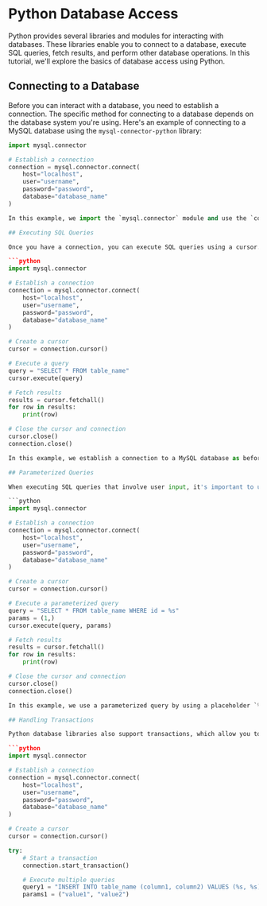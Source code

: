 # Python Database Access

Python provides several libraries and modules for interacting with databases. These libraries enable you to connect to a database, execute SQL queries, fetch results, and perform other database operations. In this tutorial, we'll explore the basics of database access using Python.

## Connecting to a Database

Before you can interact with a database, you need to establish a connection. The specific method for connecting to a database depends on the database system you're using. Here's an example of connecting to a MySQL database using the `mysql-connector-python` library:

```python
import mysql.connector

# Establish a connection
connection = mysql.connector.connect(
    host="localhost",
    user="username",
    password="password",
    database="database_name"
)

In this example, we import the `mysql.connector` module and use the `connect()` function to establish a connection to a MySQL database. You need to provide the host, user, password, and database name as parameters.

## Executing SQL Queries

Once you have a connection, you can execute SQL queries using a cursor. The cursor allows you to interact with the database and fetch results. Here's an example of executing a simple SELECT query:

```python
import mysql.connector

# Establish a connection
connection = mysql.connector.connect(
    host="localhost",
    user="username",
    password="password",
    database="database_name"
)

# Create a cursor
cursor = connection.cursor()

# Execute a query
query = "SELECT * FROM table_name"
cursor.execute(query)

# Fetch results
results = cursor.fetchall()
for row in results:
    print(row)

# Close the cursor and connection
cursor.close()
connection.close()

In this example, we establish a connection to a MySQL database as before. We then create a cursor using the `cursor()` method of the connection object. The `execute()` method is used to execute the SQL query, and the `fetchall()` method retrieves all the rows returned by the query.

## Parameterized Queries

When executing SQL queries that involve user input, it's important to use parameterized queries to prevent SQL injection attacks. Parameterized queries separate the SQL code from the user input, providing better security. Here's an example:

```python
import mysql.connector

# Establish a connection
connection = mysql.connector.connect(
    host="localhost",
    user="username",
    password="password",
    database="database_name"
)

# Create a cursor
cursor = connection.cursor()

# Execute a parameterized query
query = "SELECT * FROM table_name WHERE id = %s"
params = (1,)
cursor.execute(query, params)

# Fetch results
results = cursor.fetchall()
for row in results:
    print(row)

# Close the cursor and connection
cursor.close()
connection.close()

In this example, we use a parameterized query by using a placeholder `%s` in the SQL query. The actual parameter value is provided as a tuple `params` in the `execute()` method.

## Handling Transactions

Python database libraries also support transactions, which allow you to group multiple database operations into a single unit of work. Transactions ensure data integrity and consistency. Here's an example:

```python
import mysql.connector

# Establish a connection
connection = mysql.connector.connect(
    host="localhost",
    user="username",
    password="password",
    database="database_name"
)

# Create a cursor
cursor = connection.cursor()

try:
    # Start a transaction
    connection.start_transaction()

    # Execute multiple queries
    query1 = "INSERT INTO table_name (column1, column2) VALUES (%s, %s)"
    params1 = ("value1", "value2")
   
